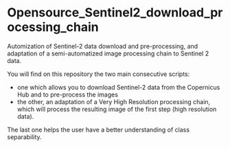# Opensource_Sentinel2_download_processing_chain
Automization of Sentinel-2 data download and pre-processing, and adaptation of a semi-automatized image processing chain to Sentinel 2 data.

You will find on this repository the two main consecutive scripts:
- one which allows you to download Sentinel-2 data from the Copernicus Hub and to pre-process the images
- the other, an adaptation of a Very High Resolution processing chain, which will process the resulting image of the first step (high resolution data).

The last one helps the user have a better understanding of class separability.
